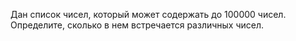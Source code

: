 Дан список чисел, который может содержать до 100000 чисел. Определите, сколько в нем встречается различных чисел.

